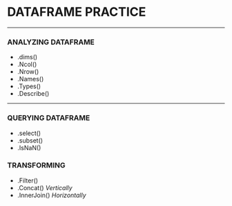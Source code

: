 # DATAFRAME PRACTICE

---

### ANALYZING DATAFRAME

- .dims()
- .Ncol()
- .Nrow()
- .Names()
- .Types()
- .Describe()

---

### QUERYING DATAFRAME

- .select()
- .subset()
- .IsNaN()

### TRANSFORMING

- .Filter()
- .Concat() _Vertically_
- .InnerJoin() _Horizontally_
